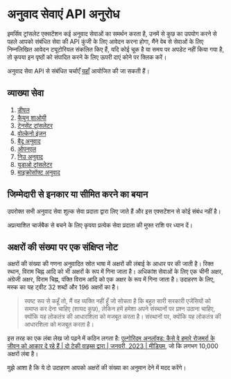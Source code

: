# अनुवाद सेवाएं API अनुरोध

इमर्सिव ट्रांसलेट एक्सटेंशन कई अनुवाद सेवाओं का समर्थन करता है, उनमें से कुछ का उपयोग करने से पहले आपको संबंधित सेवा की API कुंजी के लिए आवेदन करना होगा, मैंने वेब से सेवाओं के लिए निम्नलिखित आवेदन ट्यूटोरियल संकलित किए हैं, यदि कोई चूक है या समय पर अपडेट नहीं किया गया है, तो कृपया इन पृष्ठों को संपादित करने के लिए ऊपरी दाएं कोने पर क्लिक करें।

अनुवाद सेवा API से संबंधित चर्चाएँ [यहाँ](https://github.com/immersive-translate/immersive-translate/issues/137) आयोजित की जा सकती हैं।

## व्याख्या सेवा

1. [डीपल](./services/deepL.md)
2. [कैयुन शाओयी](./services/caiyun.md)
3. [टेनसेंट ट्रांसलेटर](./services/tencent.md)
4. [वोल्केनो इंजन](./services/volcano.md)
5. [बैदू अनुवाद](./services/baidu.md)
6. [ओपनएल](./services/openL.md)
7. [निउ अनुवाद](./services/niu.md)
8. [यूडाओ ट्रांसलेटर](./services/youdao.md)
9. [माइक्रोसॉफ्ट अनुवाद](./services/azure.md)

## जिम्मेदारी से इनकार या सीमित करने का बयान

उपरोक्त सभी अनुवाद सेवा शुल्क सेवा प्रदाता द्वारा लिए जाते हैं और इस एक्सटेंशन से कोई संबंध नहीं है।

अप्रत्याशित चार्जबैक से बचने के लिए कृपया प्रत्येक सेवा प्रदाता की मुफ्त राशि पर ध्यान दें।

## अक्षरों की संख्या पर एक संक्षिप्त नोट

अक्षरों की संख्या की गणना अनुवादित स्रोत भाषा में अक्षरों की लंबाई के आधार पर की जाती है। रिक्त स्थान, विराम चिह्न आदि को भी अक्षरों के रूप में गिना जाता है। अधिकांश सेवाओं के लिए एक चीनी अक्षर, अंग्रेजी अक्षर, विराम चिह्न, पंक्ति विराम आदि को एक अक्षर के रूप में गिना जाता है। उदाहरण के लिए, मस्क का यह ट्वीट 32 शब्दों और 196 अक्षरों का है।

> स्पष्ट रूप से कहूँ तो, मैं वह व्यक्ति नहीं हूँ जो सोचता है कि बहुत सारी सरकारी एजेंसियों को समाप्त कर देना चाहिए (शायद कुछ), लेकिन हमें हमेशा अपने संस्थानों पर प्रश्न उठाना चाहिए, क्योंकि यह लोकतंत्र की आधारशिला को मजबूत करता है। संस्थानों पर, क्योंकि यह लोकतंत्र की आधारशिला को मजबूत करता है।

इस तरह का एक लंबा लेख जो पढ़ने में कठिन लगता है: [एल्गोरिदम अनलॉक्ड: कैसे वे हमारे रोजमर्रा के जीवन को आकार दे रहे हैं | दो टेकी वाइब्स द्वारा | जनवरी, 2023 | मीडियम](https://twotechievibes.medium.com/algorithms-unlocked-how-they're-shaping-our-everyday-lives-6261fa1dbad), जो कि लगभग 10,000 अक्षरों लंबा है।

मुझे आशा है कि ये दो उदाहरण आपको अक्षरों की संख्या का अनुमान देने में मदद करेंगे।
